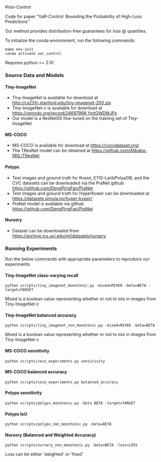 #Var-Control

Code for paper "VaR-Control: Bounding the Probability of High-Loss Predictions"

Our method provides distribution-free guarantees for loss @ quantiles.

To initialize the conda environment, run the following commands:

    make env-init
    conda activate var_control

Requires python >= 3.10

### Source Data and Models

#### Tiny-ImageNet

- Tiny-ImageNet is available for download at http://cs231n.stanford.edu/tiny-imagenet-200.zip
- Tiny-ImageNet-c is available for download at https://zenodo.org/record/2469796#.YpjtGWDMJPs
- Our model is a ResNet50 fine-tuned on the training set of Tiny-ImageNet

#### MS-COCO

- MS-COCO is available for download at https://cocodataset.org/
- The TResNet model can be obtained at https://github.com/Alibaba-MIIL/TResNet

#### Polyps

- Test images and ground truth for Kvasir, ETIS-LaribPolypDB, and the CVC 
datasets can be downloaded via the PraNet github https://github.com/DengPingFan/PraNet
- Test images and ground truth for HyperKvasir can be downloaded at https://datasets.simula.no/hyper-kvasir/
- PraNet model is available via github https://github.com/DengPingFan/PraNet

#### Nursery

- Dataset can be downloaded from https://archive.ics.uci.edu/ml/datasets/nursery

### Running Experiments

Run the below commands with appropriate parameters to reproduce our experiments

#### Tiny-ImageNet class-varying recall

    python scripts/tiny_imagenet_monotonic.py -mixed=MIXED -beta=BETA -target=TARGET

Mixed is a boolean value representing whether or not to mix in images from Tiny-ImageNet-c
#### Tiny-ImageNet balanced accuracy

    python scripts/tiny_imagenet_non_monotonic.py -mixed=MIXED -beta=BETA

Mixed is a boolean value representing whether or not to mix in images from Tiny-ImageNet-c

#### MS-COCO sensitivity

    python scripts/coco_experiments.py sensitivity

#### MS-COCO balanced accuracy

    python scripts/coco_experiments.py balanced_accuracy

#### Polyps sensitivity

    python scripts/polyps_monotonic.py -beta BETA -target=TARGET

#### Polyps IoU

    python scripts/polyps_non_monotonic.py -beta=BETA

#### Nursery (Balanced and Weighted Accuracy)

    python scripts/nursery_non_monotonic.py -beta=BETA -loss=LOSS

Loss can be either 'weighted' or 'fixed'
